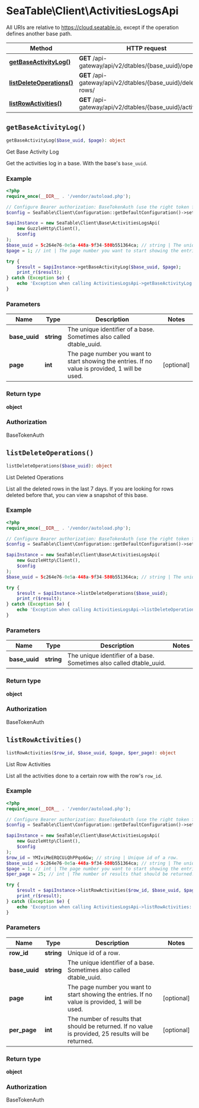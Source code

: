 # SeaTable\Client\ActivitiesLogsApi

All URIs are relative to https://cloud.seatable.io, except if the operation defines another base path.

| Method | HTTP request | Description |
| ------------- | ------------- | ------------- |
| [**getBaseActivityLog()**](ActivitiesLogsApi.md#getBaseActivityLog) | **GET** /api-gateway/api/v2/dtables/{base_uuid}/operations/ | Get Base Activity Log |
| [**listDeleteOperations()**](ActivitiesLogsApi.md#listDeleteOperations) | **GET** /api-gateway/api/v2/dtables/{base_uuid}/deleted-rows/ | List Deleted Operations |
| [**listRowActivities()**](ActivitiesLogsApi.md#listRowActivities) | **GET** /api-gateway/api/v2/dtables/{base_uuid}/activities/ | List Row Activities |


## `getBaseActivityLog()`

```php
getBaseActivityLog($base_uuid, $page): object
```

Get Base Activity Log

Get the activities log in a base. With the base's `base_uuid`.

### Example

```php
<?php
require_once(__DIR__ . '/vendor/autoload.php');

// Configure Bearer authorization: BaseTokenAuth (use the right token for your request)
$config = SeaTable\Client\Configuration::getDefaultConfiguration()->setAccessToken('YOUR_TOKEN');

$apiInstance = new SeaTable\Client\Base\ActivitiesLogsApi(
    new GuzzleHttp\Client(),
    $config
);
$base_uuid = 5c264e76-0e5a-448a-9f34-580b551364ca; // string | The unique identifier of a base. Sometimes also called dtable_uuid.
$page = 1; // int | The page number you want to start showing the entries. If no value is provided, 1 will be used.

try {
    $result = $apiInstance->getBaseActivityLog($base_uuid, $page);
    print_r($result);
} catch (Exception $e) {
    echo 'Exception when calling ActivitiesLogsApi->getBaseActivityLog: ', $e->getMessage(), PHP_EOL;
}
```

### Parameters

| Name | Type | Description  | Notes |
| ------------- | ------------- | ------------- | ------------- |
| **base_uuid** | **string**| The unique identifier of a base. Sometimes also called dtable_uuid. | |
| **page** | **int**| The page number you want to start showing the entries. If no value is provided, 1 will be used. | [optional] |

### Return type

**object**

### Authorization

BaseTokenAuth




## `listDeleteOperations()`

```php
listDeleteOperations($base_uuid): object
```

List Deleted Operations

List all the deleted rows in the last 7 days. If you are looking for rows deleted before that, you can view a snapshot of this base.

### Example

```php
<?php
require_once(__DIR__ . '/vendor/autoload.php');

// Configure Bearer authorization: BaseTokenAuth (use the right token for your request)
$config = SeaTable\Client\Configuration::getDefaultConfiguration()->setAccessToken('YOUR_TOKEN');

$apiInstance = new SeaTable\Client\Base\ActivitiesLogsApi(
    new GuzzleHttp\Client(),
    $config
);
$base_uuid = 5c264e76-0e5a-448a-9f34-580b551364ca; // string | The unique identifier of a base. Sometimes also called dtable_uuid.

try {
    $result = $apiInstance->listDeleteOperations($base_uuid);
    print_r($result);
} catch (Exception $e) {
    echo 'Exception when calling ActivitiesLogsApi->listDeleteOperations: ', $e->getMessage(), PHP_EOL;
}
```

### Parameters

| Name | Type | Description  | Notes |
| ------------- | ------------- | ------------- | ------------- |
| **base_uuid** | **string**| The unique identifier of a base. Sometimes also called dtable_uuid. | |

### Return type

**object**

### Authorization

BaseTokenAuth




## `listRowActivities()`

```php
listRowActivities($row_id, $base_uuid, $page, $per_page): object
```

List Row Activities

List all the activities done to a certain row with the row's `row_id`.

### Example

```php
<?php
require_once(__DIR__ . '/vendor/autoload.php');

// Configure Bearer authorization: BaseTokenAuth (use the right token for your request)
$config = SeaTable\Client\Configuration::getDefaultConfiguration()->setAccessToken('YOUR_TOKEN');

$apiInstance = new SeaTable\Client\Base\ActivitiesLogsApi(
    new GuzzleHttp\Client(),
    $config
);
$row_id = YMIviMeERQCUiQhPPqo6Gw; // string | Unique id of a row.
$base_uuid = 5c264e76-0e5a-448a-9f34-580b551364ca; // string | The unique identifier of a base. Sometimes also called dtable_uuid.
$page = 1; // int | The page number you want to start showing the entries. If no value is provided, 1 will be used.
$per_page = 25; // int | The number of results that should be returned. If no value is provided, 25 results will be returned.

try {
    $result = $apiInstance->listRowActivities($row_id, $base_uuid, $page, $per_page);
    print_r($result);
} catch (Exception $e) {
    echo 'Exception when calling ActivitiesLogsApi->listRowActivities: ', $e->getMessage(), PHP_EOL;
}
```

### Parameters

| Name | Type | Description  | Notes |
| ------------- | ------------- | ------------- | ------------- |
| **row_id** | **string**| Unique id of a row. | |
| **base_uuid** | **string**| The unique identifier of a base. Sometimes also called dtable_uuid. | |
| **page** | **int**| The page number you want to start showing the entries. If no value is provided, 1 will be used. | [optional] |
| **per_page** | **int**| The number of results that should be returned. If no value is provided, 25 results will be returned. | [optional] |

### Return type

**object**

### Authorization

BaseTokenAuth



